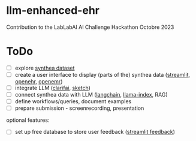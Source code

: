 # llm-enhanced-ehr

Contribution to the LabLabAI AI Challenge Hackathon Octobre 2023

# ToDo

- [ ] explore [synthea dataset](https://github.com/synthetichealth/synthea)
- [ ] create a user interface to display (parts of the) synthea data ([streamlit](https://streamlit.io), [openehr](https://openehr.org), [openemr](https://www.open-emr.org))
- [ ] integrate LLM ([clarifai](https://www.clarifai.com), [sketch](https://pypi.org/project/sketch/))
- [ ] connect synthea data with LLM ([langchain](https://www.langchain.com/), [llama-index](https://www.llamaindex.ai/), RAG)
- [ ] define workflows/queries, document examples
- [ ] prepare submission - screenrecording, presentation

optional features:
- [ ] set up free database to store user feedback ([streamlit feedback](https://github.com/trubrics/streamlit-feedback))
